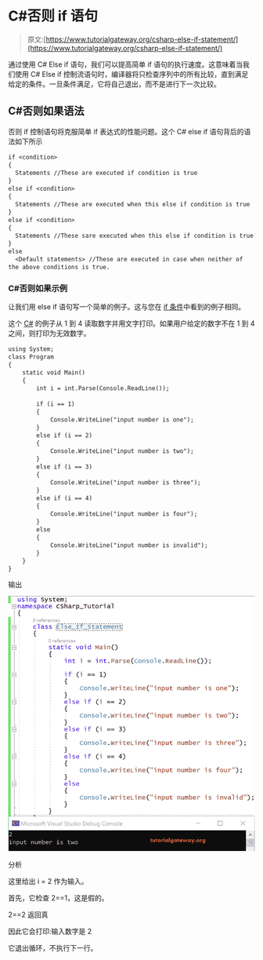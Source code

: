 # C#否则 if 语句

> 原文:[https://www.tutorialgateway.org/csharp-else-if-statement/](https://www.tutorialgateway.org/csharp-else-if-statement/)

通过使用 C# Else if 语句，我们可以提高简单 if 语句的执行速度。这意味着当我们使用 C# Else if 控制流语句时，编译器将只检查序列中的所有比较，直到满足给定的条件。一旦条件满足，它将自己退出，而不是进行下一次比较。

## C#否则如果语法

否则 if 控制语句将克服简单 if 表达式的性能问题。这个 C# else if 语句背后的语法如下所示

```
if <condition>
{
  Statements //These are executed if condition is true
}
else if <condition>
{
  Statements //These are executed when this else if condition is true
}
else if <condition>
{
  Statements //These sare executed when this else if condition is true
}
else
  <Default statements> //These are executed in case when neither of the above conditions is true. 
```

### C#否则如果示例

让我们用 else if 语句写一个简单的例子。这与您在 [if 条件](https://www.tutorialgateway.org/csharp-if-statement/)中看到的例子相同。

这个 [C#](https://www.tutorialgateway.org/csharp-tutorial/) 的例子从 1 到 4 读取数字并用文字打印。如果用户给定的数字不在 1 到 4 之间，则打印为无效数字。

```
using System;
class Program
{
    static void Main()
    {
        int i = int.Parse(Console.ReadLine());

        if (i == 1)
        {
            Console.WriteLine("input number is one");
        }
        else if (i == 2)
        {
            Console.WriteLine("input number is two");
        }
        else if (i == 3)
        {
            Console.WriteLine("input number is three");
        }
        else if (i == 4)
        {
            Console.WriteLine("input number is four");
        }
        else
        {
            Console.WriteLine("input number is invalid");
        }
    }
}
```

输出

![C# Else If Example 1](img/a63cb46d8280a0b5ff7decabccb3c5ce.png)

分析

这里给出 i = 2 作为输入。

首先，它检查 2==1，这是假的。

2==2 返回真

因此它会打印:输入数字是 2

它退出循环，不执行下一行。